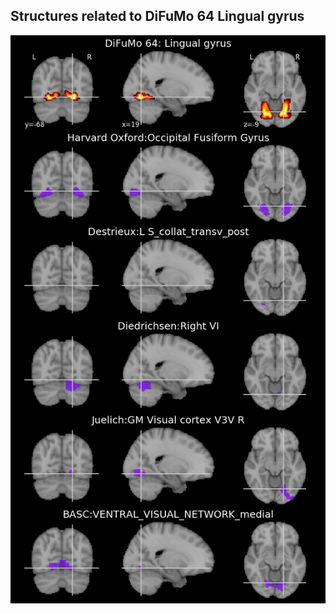 


## Structures related to DiFuMo 64 Lingual gyrus

![55](55.jpg "Structures related to DiFuMo 64 Lingual gyrus")